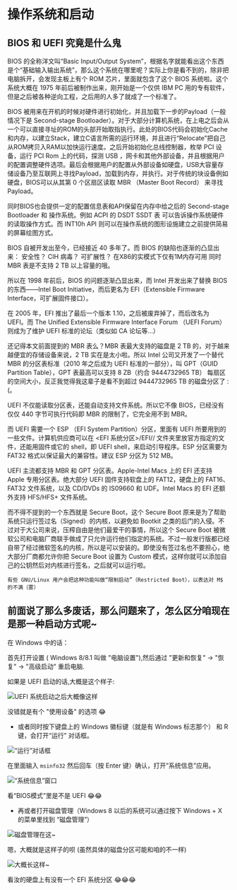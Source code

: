 # 操作系统和启动

## BIOS 和 UEFI 究竟是什么鬼

BIOS 的全称洋文叫“Basic Input/Output System”，根据名字就能看出这个东西是个“基础输入输出系统”，那么这个系统在哪里呢？实际上你是看不到的，除非把电脑拆开，会发现主板上有个 ROM 芯片，里面就包含了这个 BIOS 系统啦。这个系统大概在 1975 年前后被制作出来，刚开始是一个仅供 IBM PC 用的专有软件，但是之后被各种逆向工程，之后用的人多了就成了一个标准了。

BIOS 被用来在开机的时候对硬件进行初始化，并且加载下一步的Payload（一般情况下是 Second-stage Bootloader）。对于大部分计算机系统，在上电之后会从一个可以直接寻址的ROM的头部开始取指执行。此处的BIOS代码会初始化Cache和内存，以建立Stack，建立C语言所需的运行环境，并且进行“Relocate”把自己从ROM拷贝入RAM以加快运行速度。之后开始初始化总线控制器，枚举 PCI 设备，运行 PCI Rom 上的代码，探测 USB ，网卡和其他外部设备，并且根据用户的配置调整硬件选项。最后会根据用户的配置从外部设备如硬盘，USB大容量存储设备乃至互联网上寻找Payload，加载到内存，并执行。对于传统的块设备例如硬盘，BIOS可以从其第 0 个区扇区读取 MBR （Master Boot Record） 来寻找 Payload。

同时BIOS也会提供一定的配置信息表和API保留在内存中给之后的 Second-stage Bootloader 和 操作系统。例如 ACPI 的 DSDT SSDT 表 可以告诉操作系统硬件的读取操作方式。而 INT10h API 则可以在操作系统的图形设施建立之前提供简易的屏幕绘图方式。

BIOS 自被开发出至今，已经接近 40 多年了。而 BIOS 的缺陷也逐渐的凸显出来：
安全性？ CIH 病毒？
可扩展性？ 在X86的实模式下仅有1M内存可用 同时 MBR 表是不支持 2 TB 以上容量的哦。

所以在 1998 年前后，BIOS 的问题逐渐凸显出来，而 Intel 开发出来了替换 BIOS 的东西——Intel Boot Initiative，而后更名为 EFI（Extensible Firmware Interface，可扩展固件接口）。

在 2005 年，EFI 推出了最后一个版本 1.10，之后被废弃掉了，而后改名为 UEFI。而 The Unified Extensible Firmware Interface Forum （UEFI Forum）则成为了维护 UEFI 标准的论坛（类似如 CA 论坛等…）

还记得本文前面提到的 MBR 表么？MBR 表最大支持的磁盘是 2 TB 的，对于越来越便宜的存储设备来说，2 TB 实在是太小啦。所以 Intel 公司又开发了一个替代 MBR 的分区表标准（2010 年之后成为 UEFI 标准的一部分），叫 GPT（GUID Partition Table），GPT 表最高可以支持 8 ZB（约合 9444732965 TB） 每扇区的空间大小，反正我觉得我这辈子是看不到超过 9444732965 TB 的磁盘分区了 :(。

UEFI 不仅能读取分区表，还能自动支持文件系统。所以它不像 BIOS，已经没有仅仅 440 字节可执行代码即 MBR 的限制了，它完全用不到 MBR。

而 UEFI 需要一个 ESP （EFI System Partition）分区，里面有 UEFI 所要用到的一些文件。计算机供应商可以在 <EFI 系统分区>/EFI/<VENDOR NAME>/ 文件夹里放官方指定的文件，还能用固件或它的 shell，即 UEFI shell，来启动引导程序。ESP 分区需要为 FAT32 格式以保证最大的兼容性。建议 ESP 分区为 512 MB。

UEFI 主流都支持 MBR 和 GPT 分区表。Apple-Intel Macs 上的 EFI 还支持 Apple 专用分区表。绝大部分 UEFI 固件支持软盘上的 FAT12，硬盘上的 FAT16、FAT32 文件系统，以及 CD/DVDs 的 IS09660 和 UDF。Intel Macs 的 EFI 还额外支持 HFS/HFS+ 文件系统。

而不得不提到的一个东西就是 Secure Boot，这个 Secure Boot 原来是为了帮助系统只运行签过名（Signed）的内核，以避免如 Bootkit 之类的后门的入侵。不过对于大公司来说，压榨自由是他们最爱干的事情，所以这个 Secure Boot 被微软公司和电脑厂商联手做成了只允许运行他们指定的系统。不过一般发行版都已经自带了经过微软签名的内核，所以是可以安装的。即使没有签过名也不要担心，绝大部分厂商都允许你把 Secure Boot 设置为 Custom 模式，这样你就可以添加自己的公钥然后对内核进行签名，之后就可以运行啦。

    有些 GNU/Linux 用户会把这种功能叫做“限制启动”（Restricted Boot），以表达对 M$ 的不满（雾）


## 前面说了那么多废话，那么问题来了，怎么区分咱现在是那一种启动方式呢~ 

在 Windows 中的话：

 首先打开设置 ( Windows 8/8.1 叫做 "电脑设置"),然后通过 "更新和恢复" -> "恢复" -> "高级启动" 重启电脑.

如果是 UEFI 启动的话,大概是这个样子:

![UEFI 系统启动之后大概像这样](/assets/getting_ready_for_install_parabola/0.png)

没错就是有个 "使用设备" 的选项 😂

* 或者同时按下键盘上的 Windows 徽标键（就是有 Windows 标志那个） 和 R 键，会打开“运行” 对话框。

![“运行”对话框](/assets/getting_ready_for_install_parabola/1.png)


在里面输入 `msinfo32` 然后回车（按 Enter 键）确认，打开”系统信息”应用。

![“系统信息”窗口](/assets/getting_ready_for_install_parabola/2.png)

看“BIOS模式”里是不是 UEFI 😂😂

* 再或者打开磁盘管理（Windows 8 以后的系统可以通过按下 Windows + X 的菜单里找到 “磁盘管理”）

![磁盘管理在这~](/assets/getting_ready_for_install_parabola/01.png)

嗯，大概就是这样子的呗 (虽然具体的磁盘分区可能和咱的不一样)

![大概长这样~](/assets/getting_ready_for_install_parabola/02.png)

看汝的硬盘上有没有一个 EFI 系统分区 😂😂😂

